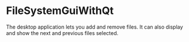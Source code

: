 # FileSystemGuiWithQt
The desktop application lets you add and remove files.  It can also display and show the next and previous files selected.
